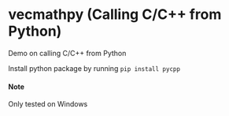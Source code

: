 # vecmathpy (Calling C/C++ from Python)

Demo on calling C/C++ from Python

Install python package by running `pip install pycpp`


#### Note

Only tested on Windows
